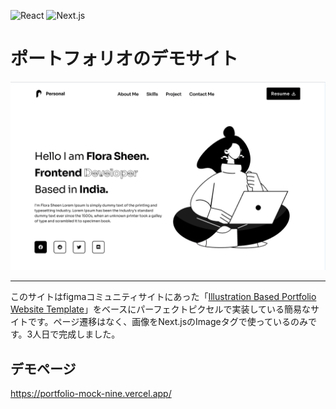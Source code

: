 
![React](https://img.shields.io/badge/React-19-61DAFB?style=for-the-badge&logo=react&logoColor=white)
![Next.js](https://img.shields.io/badge/Next.js-15-000000?style=for-the-badge&logo=nextdotjs&logoColor=white)

# ポートフォリオのデモサイト
![](./ホーム画面.png)

***
このサイトはfigmaコミュニティサイトにあった「[Illustration Based Portfolio Website Template](https://www.figma.com/community/file/1318529372146880502)」をベースにパーフェクトピクセルで実装している簡易なサイトです。ページ遷移はなく、画像をNext.jsのImageタグで使っているのみです。3人日で完成しました。

## デモページ

https://portfolio-mock-nine.vercel.app/